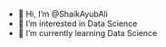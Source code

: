 - 👋 Hi, I’m @ShaikAyubAli
- 👀 I’m interested in Data Science
- 🌱 I’m currently learning Data Science
